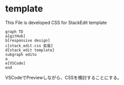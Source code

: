 # template
This File is developed CSS for StackEdit template
```mermaid
graph TD
a[gitHub]
b[responsive design]
c[stack_edit.css 拡張]
d[stack_edit template]
subgraph edito
a
e[VSCode]
end
```
VSCodeでPreviewしながら、CSSを検討することにする。
